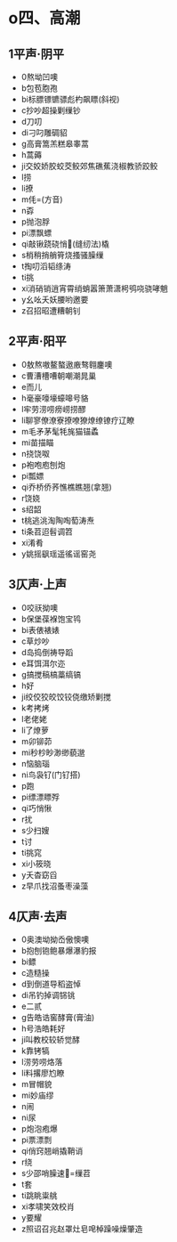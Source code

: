 ﻿# o四、高潮
## 1平声·阴平
- 0熬坳凹噢
- b包苞胞孢
- bi标膘镖镳骠彪杓飙瞟(斜视)
- c抄吵超操剿缫钞
- d刀叨
- di刁叼雕碉貂
- g高膏篙羔糕皋睾蒿
- h蒿薅
- ji交姣娇胶蛟茭鲛郊焦礁蕉浇椒教骄跤鲛
- l捞
- li撩
- m𠇔=(方音)
- n孬
- p抛泡脬
- pi漂飘螵
- qi敲锹跷硗悄𰬐(缝纫法)橇
- s梢稍捎艄筲烧搔骚臊缫
- t掏叨滔韬绦涛
- ti挑
- xi消硝销逍宵霄绡蛸嚣箫萧潇枵鸮哓骁哮魈
- y幺吆夭妖腰哟邀要
- z召招昭遭糟朝钊
## 2平声·阳平
- 0敖熬嗷鳌螯遨廒骜翱鏖噢
- c曹漕槽嘈朝嘲潮晁巢
- e而儿
- h毫豪嚎壕蠔嗥号貉
- l牢劳涝唠痨崂捞醪
- li聊寥僚潦寮撩嘹獠燎缭镣疗辽瞭
- m毛矛茅髦牦旄猫锚蟊
- mi苗描瞄
- n挠饶呶
- p袍咆庖刨炮
- pi瓢嫖
- qi乔桥侨荞憔樵瞧翘(拿翘)
- r饶娆
- s绍韶
- t桃逃洮淘陶啕萄涛焘
- ti条苕迢髫调笤
- xi淆肴
- y姚摇飖瑶遥徭谣窑尧
## 3仄声·上声
- 0咬祆拗噢
- b保堡葆褓饱宝鸨
- bi表俵裱婊
- c草炒吵
- d岛捣倒祷导蹈
- e耳饵洱尔迩
- g搞搅稿槁藁缟镐
- h好
- ji绞佼狡皎饺铰侥缴矫剿搅
- k考拷烤
- l老佬姥
- li了燎萝
- m卯铆茆
- mi秒杪眇渺缈藐邈
- n恼脑瑙
- ni鸟袅钌(门钌搭) 
- p跑
- pi缥漂瞟殍
- qi巧悄愀
- r扰
- s少扫嫂
- t讨
- ti挑窕
- xi小筱晓
- y夭杳窈舀
- z早爪找沼蚤枣澡藻
## 4仄声·去声
- 0奥澳坳拗岙傲懊噢
- b抱刨铇鲍暴爆瀑豹报
- bi鳔
- c造糙操
- d到倒道导稻盗悼
- di吊钓掉调铞铫
- e二贰
- g告皓诰窖酵膏(膏油)
- h号浩皓耗好
- ji叫教校较轿觉酵
- k靠铐犒
- l涝劳唠烙落
- li料撂廖尥瞭
- m冒帽貌
- mi妙庙缪
- n闹
- ni尿
- p炮泡疱爆
- pi票漂剽
- qi俏窍翘峭撬鞘诮
- r绕
- s少邵哨臊速𢜶=缫苕
- t套
- ti跳眺粜䑬
- xi孝啸笑效校肖
- y要耀
- z照诏召兆赵罩灶皂唣棹躁噪燥肇造
